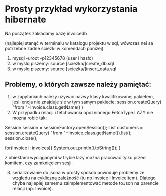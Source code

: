 Prosty przykład wykorzystania hibernate
=======================================

Na początek zakładamy bazę invoicedb

(najlepiej stanąć w terminalu w katalogu projektu w sql, wówczas nei sa potrzebne zadne scieżki w komendach poniżej).

1. mysql -uroot -p12345678 (user i hasło)
2. w myslq piszemy: source [scieżka/]create_db.sql
3. w myslq piszemy: source [scieżka/]insert_data.sql

Problemy, o których zawsze należy pamiętać:
------------------------------------------
1. w zapytaniach nalezy używać nazwy klasy kwalifikowanej pakietem, jesli encja nie znajduje sie w tym samym pakiecie: session.createQuery( "from "+Invoice.class.getName() )
2. W przypadku relacji i fetchowania opoznionego FetchType.LAZY nie można robić tak:

Session session = sessionFactory.openSession();
List<Invoice> customers = session.createQuery(
		"from "+Invoice.class.getName()).list();        
session.close();

for(Invoice i: invoices){
	System.out.println(i.toString());
}

z obiektami wyciąganymi w trybie lazy można pracować tylko przed komitem, czy zamknięciem sesji.
        
3. serializowanie do jsona w prosty sposob powoduje problemy ze wzgledu na cykliczną zależność (tu np Invoice i InvoiceItem). Dlatego chyba najlepiej samemu zaimplementować metode toJson na parencie relacji (np. Invoice).
